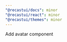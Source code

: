 ```yaml
---
"@recastui/docs": minor
"@recastui/react": minor
"@recastui/themes": minor
---
```


Add avatar component
